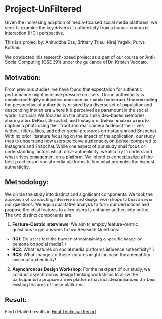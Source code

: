 # Project-UnFiltered
Given the increasing adoption of media-focused social media platforms, we seek to examine the key drivers of authenticity from a human-computer interaction (HCI) perspective.

This is a project by: Aniruddha Das, Brittany Trieu, Niraj Yagnik, Purva Kothari.


We conducted this research-based project as a part of our course on Anti-Social Computing (CSE 291) under the guidance of Dr. Kristen Vaccaro.

## Motivation:
From previous studies, we have found that expectation for authentic performance might increase pressure on users. Online authenticity is considered highly subjective and seen as a social construct. Understanding the perspective of authenticity desired by a diverse set of population and descending into an era where it is perceived as paramount in the social world is crucial. We focuses on the photo and video-based memories sharing sites BeReal, Snapchat, and Instagram. BeReal enables users to capture a photo using their front and rear camera to depict their lives without filters, likes, and other social pressures on Instagram and Snapchat. With no prior literature focusing on the impact of the application, our study tries to understand how users perceive authenticity on BeReal compared to Instagram and Snapchat. While one aspect of our study shall focus on understanding factors which drive authenticity, we also try to understand what drives engagement on a platform. We intend to conceptualize all the best practices of social media platforms to find what promotes the highest authenticity.


## Methodology:
We divide the study into distinct and significant components. We took the approach of conducting interviews and design workshops to best answer our questions. We equip qualitative analysis to form our deductions and propose the ideal features to allow users to enhance authenticity online. The two distinct components are: 
1. **Feature-Centric interviews**: We aim to employ feature-centric questions to get answers to two Research Questions:
* **RQ1**: Do users feel the burden of maintaining a specific image or persona on social media? \
* **RQ2**: What features on social media platforms influence authenticity? \
* **RQ3**: What changes to these features might increase the amenability sense of authenticity?

2. **Asynchronous Design Workshop**: For the next part of our study, we conduct asynchronous design thinking workshops to allow the participants to propose a new platform that includes/enhances the best existing features of these platforms. 

## Result:
Find detailed results in [Final Technical Report](./Reports/Final-Technical-Report.pdf)
